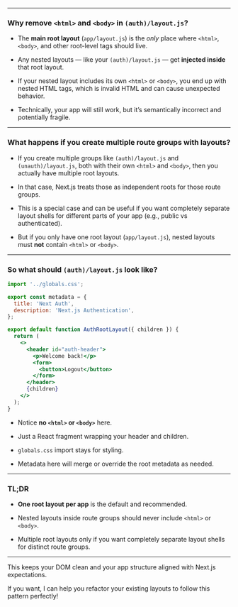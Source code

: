 

---

### Why remove `<html>` and `<body>` in `(auth)/layout.js`?

- The **main root layout** (`app/layout.js`) is the _only_ place where `<html>`, `<body>`, and other root-level tags should live.
    
- Any nested layouts — like your `(auth)/layout.js` — get **injected inside** that root layout.
    
- If your nested layout includes its own `<html>` or `<body>`, you end up with nested HTML tags, which is invalid HTML and can cause unexpected behavior.
    
- Technically, your app will still work, but it’s semantically incorrect and potentially fragile.
    

---

### What happens if you create multiple route groups with layouts?

- If you create multiple groups like `(auth)/layout.js` and `(unauth)/layout.js`, both with their own `<html>` and `<body>`, then you actually have multiple root layouts.
    
- In that case, Next.js treats those as independent roots for those route groups.
    
- This is a special case and can be useful if you want completely separate layout shells for different parts of your app (e.g., public vs authenticated).
    
- But if you only have one root layout (`app/layout.js`), nested layouts must **not** contain `<html>` or `<body>`.
    

---

### So what should `(auth)/layout.js` look like?

```jsx
import '../globals.css';

export const metadata = {
  title: 'Next Auth',
  description: 'Next.js Authentication',
};

export default function AuthRootLayout({ children }) {
  return (
    <>
      <header id="auth-header">
        <p>Welcome back!</p>
        <form>
          <button>Logout</button>
        </form>
      </header>
      {children}
    </>
  );
}
```

- Notice **no `<html>` or `<body>`** here.
    
- Just a React fragment wrapping your header and children.
    
- `globals.css` import stays for styling.
    
- Metadata here will merge or override the root metadata as needed.
    

---

### TL;DR

- **One root layout per app** is the default and recommended.
    
- Nested layouts inside route groups should never include `<html>` or `<body>`.
    
- Multiple root layouts only if you want completely separate layout shells for distinct route groups.
    

---

This keeps your DOM clean and your app structure aligned with Next.js expectations.

If you want, I can help you refactor your existing layouts to follow this pattern perfectly!